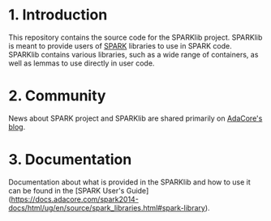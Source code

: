 # 1. Introduction

This repository contains the source code for the SPARKlib project. SPARKlib
is meant to provide users of [SPARK](https://github.com/AdaCore/spark2014)
libraries to use in SPARK code. SPARKlib contains various libraries, such as
a wide range of containers, as well as lemmas to use directly in user code.

# 2. Community

News about SPARK project and SPARKlib are shared primarily on [AdaCore's
blog](https://blog.adacore.com/).

# 3. Documentation

Documentation about what is provided in the SPARKlib and how to use it can be
found in the [SPARK User's Guide]
(https://docs.adacore.com/spark2014-docs/html/ug/en/source/spark_libraries.html#spark-library).
